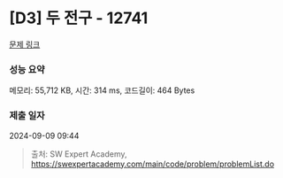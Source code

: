 # [D3] 두 전구 - 12741 

[문제 링크](https://swexpertacademy.com/main/code/problem/problemDetail.do?contestProbId=AXuUo_Tqs9kDFARa) 

### 성능 요약

메모리: 55,712 KB, 시간: 314 ms, 코드길이: 464 Bytes

### 제출 일자

2024-09-09 09:44



> 출처: SW Expert Academy, https://swexpertacademy.com/main/code/problem/problemList.do